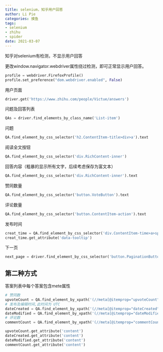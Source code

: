 ```yaml
---
title: selenium，知乎用户回答
author: Li Pie
categories: 摸鱼
tags: 
- selenium
- zhihu
- spider
date: 2021-03-07
---
```


知乎对selenium有检测，不显示用户回答

更改window.navigator.webdriver属性绕过检测，即可正常显示用户回答。

```python
profile = webdriver.FirefoxProfile()
profile.set_preference("dom.webdriver.enabled", False)
```



用户页面

```python
driver.get('https://www.zhihu.com/people/Victue/answers')
```



问题及回答列表

```python
QAs = driver.find_elements_by_class_name('List-item')
```



问题

```python
QA.find_element_by_css_selector('h2.ContentItem-title>div>a').text
```



阅读全文按钮

```python
QA.find_element_by_css_selector('div.RichContent-inner')
```



回答内容（粗暴的显示所有文字，后续考虑保存为富文本）

```python
QA.find_element_by_css_selector('div.RichContent-inner').text
```



赞同数量

```python
QA.find_element_by_css_selector('button.VoteButton').text
```



评论数量

```python
QA.find_element_by_css_selector('button.ContentItem-action').text
```



发布时间

```python
creat_time = QA.find_element_by_css_selector('div.ContentItem-time>a>span')
creat_time.get_attribute('data-tooltip')
```



下一页

```python
next_page = driver.find_element_by_css_selector('button.PaginationButton-next')
```





## 第二种方式

答案列表中每个答案包含mete属性

```python
# 赞同数
upvoteCount = QA.find_element_by_xpath('(//meta[@itemprop="upvoteCount"])[i]')
# 发布及编辑时间,此时间为 UTC
dateCreated = QA.find_element_by_xpath('(//meta[@itemprop="dateCreated"])[i]')
dateModified = QA.find_element_by_xpath('(//meta[@itemprop="dateModified"])[i]')
# 评论数
commentCount = QA.find_element_by_xpath('(//meta[@itemprop="commentCount"])[i]')

upvoteCount.get_attribute('content')
dateCreated.get_attribute('content')
dateModified.get_attribute('content')
commentCount.get_attribute('content')
```

